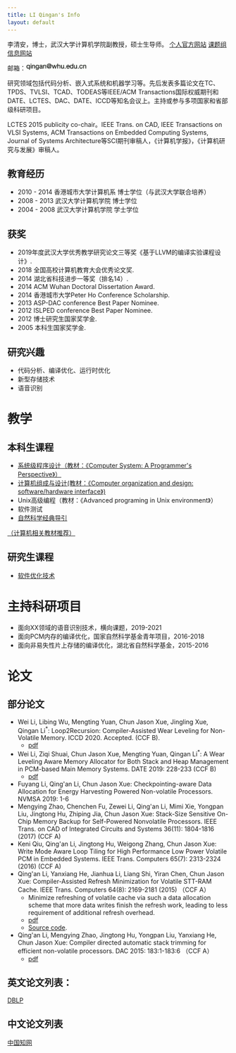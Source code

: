 ```yaml
---
title: LI Qingan's Info
layout: default
---
```



李清安，博士，武汉大学计算机学院副教授，硕士生导师。
<a href="http://cs.whu.edu.cn/teacherinfo.aspx?id=195">个人官方网站<a>
<a href="/index.html"> 课题组信息网站 </a>

邮箱：<img src="email.gif" alt="qingan_at_whu_edu_cn" height=16>


研究领域包括代码分析、嵌入式系统和机器学习等。先后发表多篇论文在TC、TPDS、TVLSI、TCAD、TODEAS等IEEE/ACM Transactions国际权威期刊和DATE、LCTES、DAC、DATE、ICCD等知名会议上。主持或参与多项国家和省部级科研项目。

LCTES 2015 publicity co-chair。IEEE Trans. on CAD, IEEE Transactions on VLSI Systems, ACM Transactions on Embedded Computing Systems, Journal of Systems Architecture等SCI期刊审稿人，《计算机学报》，《计算机研究与发展》审稿人。


## 教育经历
- 2010 - 2014   香港城市大学计算机系 博士学位（与武汉大学联合培养）
- 2008 - 2013   武汉大学计算机学院 博士学位 
- 2004 - 2008   武汉大学计算机学院 学士学位

## 获奖
- 2019年度武汉大学优秀教学研究论文三等奖《基于LLVM的编译实验课程设计》.
- 2018 全国高校计算机教育大会优秀论文奖.
- 2014 湖北省科技进步一等奖（排名14）.
- 2014 ACM Wuhan Doctoral Dissertation Award. 
- 2014 香港城市大学Peter Ho Conference Scholarship. 
- 2013 ASP-DAC conference Best Paper Nominee. 
- 2012 ISLPED conference Best Paper Nominee. 
- 2012 博士研究生国家奖学金. 
- 2005 本科生国家奖学金.

## 研究兴趣
- 代码分析、编译优化、运行时优化
- 新型存储技术
- 语音识别
  
# 教学 
## 本科生课程
- <a href="course/csapp/index">系统级程序设计（教材：《Computer System: A Programmer's Perspective》）</a>
- <a href="course/computerOrganization/index">计算机组成与设计(教材：《Computer organization and design: software/hardware interface》)</a>
- Unix高级编程（教材：《Advanced programing in Unix environment》）
- 软件测试
- <a href="course/scienceReading">自然科学经典导引</a>
  
<a href="doc/Books">（计算机相关教材推荐）</a>

## 研究生课程
- <a href="course/softwareOpti/index">软件优化技术</a>

# 主持科研项目
- 面向XX领域的语音识别技术，横向课题，2019-2021 
- 面向PCM内存的编译优化，国家自然科学基金青年项目，2016-2018
- 面向非易失性片上存储的编译优化，湖北省自然科学基金，2015-2016
  
# 论文
## 部分论文
- Wei Li, Libing Wu, Mengting Yuan, Chun Jason Xue, Jingling Xue, Qingan Li<sup>*</sup>: Loop2Recursion: Compiler-Assisted Wear Leveling for Non-Volatile Memory. ICCD 2020. Accepted. (CCF B).
  - [pdf](doc/iccd_paper_0916.pdf)
- Wei Li, Ziqi Shuai, Chun Jason Xue, Mengting Yuan, Qingan Li<sup>*</sup>: 
A Wear Leveling Aware Memory Allocator for Both Stack and Heap Management in PCM-based Main Memory Systems. DATE 2019: 228-233 (CCF B)
  - [pdf](doc/DATE2019.pdf)
- Fuyang Li, Qing'an Li, Chun Jason Xue:
Checkpointing-aware Data Allocation for Energy Harvesting Powered Non-volatile Processors. NVMSA 2019: 1-6
- Mengying Zhao, Chenchen Fu, Zewei Li, Qing'an Li, Mimi Xie, Yongpan Liu, Jingtong Hu, Zhiping Jia, Chun Jason Xue:
Stack-Size Sensitive On-Chip Memory Backup for Self-Powered Nonvolatile Processors. IEEE Trans. on CAD of Integrated Circuits and Systems 36(11): 1804-1816 (2017) (CCF A)
- Keni Qiu, Qing'an Li, Jingtong Hu, Weigong Zhang, Chun Jason Xue:
Write Mode Aware Loop Tiling for High Performance Low Power Volatile PCM in Embedded Systems. IEEE Trans. Computers 65(7): 2313-2324 (2016) (CCF A)
- Qing'an Li, Yanxiang He, Jianhua Li, Liang Shi, Yiran Chen, Chun Jason Xue:
Compiler-Assisted Refresh Minimization for Volatile STT-RAM Cache. IEEE Trans. Computers 64(8): 2169-2181 (2015)  （CCF A）
  - Minimize refreshing of volatile cache via such a data allocation scheme that more data writes finish the refresh work, leading to less requirement of additional refresh overhead.
  - [pdf](doc/Toc2015.pdf)
  - [Source code](https://github.com/li-qingan/VolatileCacheRefreshOpti).
- Qing'an Li, Mengying Zhao, Jingtong Hu, Yongpan Liu, Yanxiang He, Chun Jason Xue: Compiler directed automatic stack trimming for efficient non-volatile processors. DAC 2015: 183:1-183:6 （CCF A）
  - [pdf](doc/DAC2015.pdf)


## 英文论文列表：
<a href="https://dblp.org/pers/hd/l/Li:Qing=an
"> DBLP
</a>

## 中文论文列表
<a href="chinesePaper.html">中国知网<a>
<!--
You can use HTML elements in Markdown, such as the comment element, and they won't be affected by a markdown parser. However, if you create an HTML element in your markdown file, you cannot use markdown syntax within that element's contents.
-->